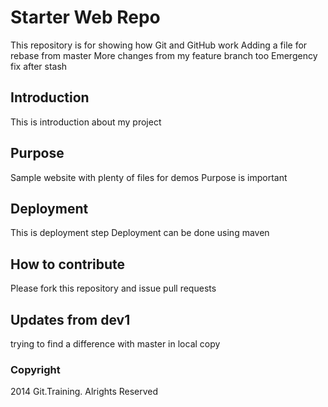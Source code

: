 # Starter Web Repo

This repository is for showing how Git and GitHub work
Adding a file for rebase from master
More changes from my feature branch too
Emergency fix after stash

## Introduction

This is introduction about my project

## Purpose

Sample website with plenty of files for demos
Purpose is important

## Deployment

This is deployment step
Deployment can be done using maven

## How to contribute

Please fork this repository and issue pull requests

## Updates from dev1
trying to find a difference with master in local copy

### Copyright

2014 Git.Training. Alrights Reserved
